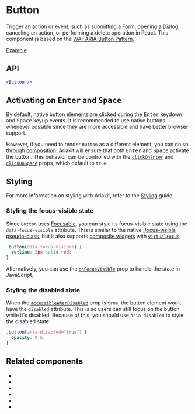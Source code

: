 # Button

<p data-description>
  Trigger an action or event, such as submitting a <a href="/components/form">Form</a>, opening a <a href="/components/dialog">Dialog</a>, canceling an action, or performing a delete operation in React. This component is based on the <a href="https://www.w3.org/WAI/ARIA/apg/patterns/button/">WAI-ARIA Button Pattern</a>.
</p>

<a href="../examples/button/index.tsx" data-playground>Example</a>

## API

```jsx
<Button />
```

## Activating on <kbd>Enter</kbd> and <kbd>Space</kbd>

By default, native button elements are clicked during the <kbd>Enter</kbd> keydown and <kbd>Space</kbd> keyup events. It is recommended to use native buttons whenever possible since they are more accessible and have better browser support.

However, if you need to render `Button` as a different element, you can do so through [composition](/guide/composition). Ariakit will ensure that both <kbd>Enter</kbd> and <kbd>Space</kbd> activate the button. This behavior can be controlled with the [`clickOnEnter`](/reference/button#clickonenter) and [`clickOnSpace`](/reference/button#clickonspace) props, which default to `true`.

## Styling

<aside data-type="note">

For more information on styling with Ariakit, refer to the [Styling](/guide/styling) guide.

</aside>

### Styling the focus-visible state

Since `Button` uses [Focusable](/components/focusable), you can style its focus-visible state using the `data-focus-visible` attribute. This is similar to the native [:focus-visible pseudo-class](https://developer.mozilla.org/en-US/docs/Web/CSS/:focus-visible), but it also supports [composite widgets](/components/composite) with [`virtualFocus`](/reference/use-composite-store#virtualfocus):

```css
.button[data-focus-visible] {
  outline: 2px solid red;
}
```

Alternatively, you can use the [`onFocusVisible`](/reference/button#onfocusvisible) prop to handle the state in JavaScript.

### Styling the disabled state

When the [`accessibleWhenDisabled`](/reference/button#accessiblewhendisabled) prop is `true`, the button element won't have the `disabled` attribute. This is so users can still focus on the button while it's disabled. Because of this, you should use `aria-disabled` to style the disabled state:

```css
.button[aria-disabled="true"] {
  opacity: 0.5;
}
```

## Related components

<div data-cards="components">

- [](/components/disclosure)
- [](/components/menu)
- [](/components/select)
- [](/components/toolbar)
- [](/components/focusable)
- [](/components/command)

</div>
